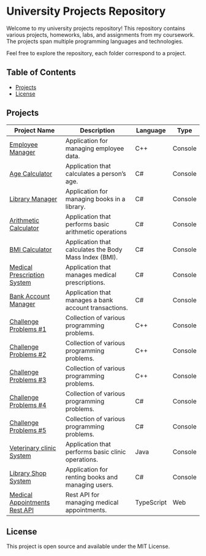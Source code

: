 # University Projects Repository

Welcome to my university projects repository! This repository contains various projects, homeworks, labs, and assignments from my coursework. The projects span multiple programming languages and technologies.

Feel free to explore the repository, each folder correspond to a project.

## Table of Contents

- [Projects](#projects)
- [License](#license)

## Projects

| Project Name                                            | Description                                            | Language   | Type    |
| ------------------------------------------------------- | ------------------------------------------------------ | ---------- | ------- |
| [Employee Manager](/employee-managment/)                | Application for managing employee data.                | C++        | Console |
| [Age Calculator](/age-calculator/)                      | Application that calculates a person’s age.            | C#         | Console |
| [Library Manager](/library-managment/)                  | Application for managing books in a library.           | C#         | Console |
| [Arithmetic Calculator](/arithmetic-calculator/)        | Application that performs basic arithmetic operations  | C#         | Console |
| [BMI Calculator](/bmi-calculator/)                      | Application that calculates the Body Mass Index (BMI). | C#         | Console |
| [Medical Prescription System](/medical-prescription/)   | Application that manages medical prescriptions.        | C#         | Console |
| [Bank Account Manager](/bank-account-manager/)          | Application that manages a bank account transactions.  | C#         | Console |
| [Challenge Problems #1](/challenge-problems-1/)         | Collection of various programming problems.            | C++        | Console |
| [Challenge Problems #2](/challenge-problems-2/)         | Collection of various programming problems.            | C++        | Console |
| [Challenge Problems #3](/challenge-problems-3/)         | Collection of various programming problems.            | C++        | Console |
| [Challenge Problems #4](/challenge-problems-4/)         | Collection of various programming problems.            | C#         | Console |
| [Challenge Problems #5](/challenge-problems-5/)         | Collection of various programming problems.            | C#         | Console |
| [Veterinary clinic System](/veterinary-clinic-system/)  | Application that performs basic clinic operations.     | Java       | Console |
| [Library Shop System](/library-shop-system/)            | Application for renting books and managing users.      | C#         | Console |
| [Medical Appointments Rest API](/medical-appointments/) | Rest API for managing medical appointments.            | TypeScript | Web     |

## License

This project is open source and available under the MIT License.
